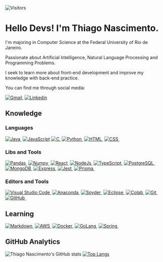 ![Visitors](https://api.visitorbadge.io/api/visitors?path=https%3A%2F%2Fgithub.com%2Fnascimentoliveira&label=Visitors&labelColor=%2397ca00&countColor=%23ffffff)

# Hello Devs! I'm Thiago Nascimento.


I'm majoring in Computer Science at the Federal University of Rio de Janeiro.

Passionate about Artificial Intelligence, Natural Language Processing and Programming Problems.

I seek to learn more about front-end development and improve my knowledge with back-end practice.

You can find me through social media:

[![Gmail](https://img.shields.io/badge/-nascimentoliveira@gmail.com-FFFFFF?style=for-the-badge&logo=gmail&color=97CA00&labelColor=FFFFFF)&nbsp;](mailto:nascimentoliveira@gmail.com)
[![Linkedin](https://img.shields.io/badge/-/nascimentoliveira-FFFFFF?style=for-the-badge&logo=linkedin&logoColor=blue&color=97CA00&labelColor=FFFFFF)](https://linkedin.com/in/nascimentoliveira)

## Knowledge

### Languages
 
[![Java](https://img.shields.io/badge/-java-ffffff?style=for-the-badge&logo=java&color=97ca00&labelColor=ffffff)&nbsp;](https://www.java.com/)
[![JavaScript](https://img.shields.io/badge/-JavaScript-ffffff?style=for-the-badge&logo=javascript&color=97ca00&labelColor=ffffff)](https://developer.mozilla.org/en-US/docs/Web/JavaScript)
[![C](https://img.shields.io/badge/-c-ffffff?style=for-the-badge&logo=c&logoColor=blue&color=97ca00&labelColor=ffffff)&nbsp;](https://www.w3schools.com/c/c_intro.php)
[![Python](https://img.shields.io/badge/-python-ffffff?style=for-the-badge&logo=python&color=97ca00&labelColor=ffffff)&nbsp;](https://www.python.org/)
[![HTML](https://img.shields.io/badge/-html5-ffffff?style=for-the-badge&logo=html5&color=97ca00&labelColor=ffffff)&nbsp;](https://developer.mozilla.org/en-US/docs/Web/HTML)
[![CSS](https://img.shields.io/badge/-css3-ffffff?style=for-the-badge&logo=css3&logoColor=blue&color=97ca00&labelColor=ffffff)&nbsp;](https://developer.mozilla.org/en-US/docs/Web/CSS)

### Libs and Tools

[![Pandas](https://img.shields.io/badge/-pandas-ffffff?style=for-the-badge&logo=pandas&logoColor=blue&color=97ca00&labelColor=ffffff)&nbsp;](https://pandas.pydata.org/)
[![Numpy](https://img.shields.io/badge/-numpy-ffffff?style=for-the-badge&logo=numpy&logoColor=red&color=97ca00&labelColor=ffffff)&nbsp;](https://numpy.org/)
[![React](https://img.shields.io/badge/-react-ffffff?style=for-the-badge&logo=react&color=97ca00&labelColor=ffffff)&nbsp;](https://reactjs.org/)
[![NodeJs](https://img.shields.io/badge/-nodejs-ffffff?style=for-the-badge&logo=nodedotjs&color=97ca00&labelColor=ffffff)&nbsp;](https://nodejs.org/)
[![TypeScript](https://img.shields.io/badge/-typescript-ffffff?style=for-the-badge&logo=typescript&color=97ca00&labelColor=ffffff)&nbsp;](https://www.typescriptlang.org/)
[![PostgreSQL](https://img.shields.io/badge/-postgresql-ffffff?style=for-the-badge&logo=Postgresql&color=97ca00&labelColor=ffffff)&nbsp;](https://www.postgresql.org/)
[![MongoDB](https://img.shields.io/badge/-mongodb-ffffff?style=for-the-badge&logo=mongodb&color=97ca00&labelColor=ffffff)&nbsp;](https://www.mongodb.com/)
[![Express](https://img.shields.io/badge/-express-ffffff?style=for-the-badge&logo=express&logoColor=black&color=97ca00&labelColor=ffffff)&nbsp;](https://expressjs.com/pt-br/)
[![Jest](https://img.shields.io/badge/-jest-ffffff?style=for-the-badge&logo=jest&logoColor=red&color=97ca00&labelColor=ffffff)&nbsp;](https://jestjs.io/pt-BR/)
[![Prisma](https://img.shields.io/badge/-prisma-ffffff?style=for-the-badge&logo=prisma&logoColor=black&color=97ca00&labelColor=ffffff)&nbsp;
](https://www.prisma.io/docs)

### Editors and Tools

[![Visual Studio Code](https://img.shields.io/badge/-visual%20studio%20code-ffffff?style=for-the-badge&logo=visual%20studio%20code&logoColor=blue&color=97ca00&labelColor=ffffff)&nbsp;](https://code.visualstudio.com/)
[![Anaconda](https://img.shields.io/badge/-Anaconda-ffffff?style=for-the-badge&logo=anaconda&color=97ca00&labelColor=ffffff)&nbsp;](https://www.anaconda.com/)
[![Spyder](https://img.shields.io/badge/-spyder-ffffff?style=for-the-badge&logo=spyder%20ide&logoColor=black&color=97ca00&labelColor=ffffff)&nbsp;](https://www.spyder-ide.org/)
[![Eclipse](https://img.shields.io/badge/-eclipse-ffffff?style=for-the-badge&logo=eclipse&logoColor=blue&color=97ca00&labelColor=ffffff)&nbsp;](https://www.eclipse.org/downloads/)
[![Colab](https://img.shields.io/badge/-colab-ffffff?style=for-the-badge&logo=googlecolab&color=97ca00&labelColor=ffffff)&nbsp;](https://colab.research.google.com/)
[![Git](https://img.shields.io/badge/-git-ffffff?style=for-the-badge&logo=git&color=97ca00&labelColor=ffffff)&nbsp;](https://git-scm.com/)
[![GitHub](https://img.shields.io/badge/-github-ffffff?style=for-the-badge&logo=github&logoColor=black&color=97ca00&labelColor=ffffff)&nbsp;](https://github.com/)

## Learning

[![Markdown](https://img.shields.io/badge/-markdown-ffffff?style=for-the-badge&logo=markdown&logoColor=black&color=97CA00&labelColor=ffffff)&nbsp;](https://daringfireball.net/projects/markdown/)
[![AWS](https://img.shields.io/badge/-aws-ffffff?style=for-the-badge&logo=amazonaws&logoColor=orange&color=97CA00&labelColor=ffffff)&nbsp;](https://aws.amazon.com/pt/)
[![Docker](https://img.shields.io/badge/-docker-ffffff?style=for-the-badge&logo=docker&color=97ca00&labelColor=ffffff)&nbsp;](https://www.docker.com/)
[![GoLang](https://img.shields.io/badge/-go-ffffff?style=for-the-badge&logo=go&color=97ca00&labelColor=ffffff)&nbsp;](https://go.dev/)
[![Spring](https://img.shields.io/badge/-Spring-ffffff?style=for-the-badge&logo=spring-boot&color=97ca00&labelColor=ffffff)&nbsp;](https://spring.io/)

## GitHub Analytics

![Thiago Nascimento's GitHub stats](https://github-readme-stats.vercel.app/api?username=nascimentoliveira&show_icons=true&theme=merko&bg_color=00000000)
[![Top Langs](https://github-readme-stats.vercel.app/api/top-langs/?username=nascimentoliveira&layout=compact&show_icons=true&theme=merko&bg_color=00000000&card_width=400)](https://github.com/nascimentoliveira/github-readme-stats)
